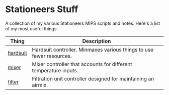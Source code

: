 # Stationeers Stuff

A collection of my various Stationeers MIPS scripts and notes. Here's a list of my most useful things:

| Thing | Description |
|-------|-------------|
| [hardsuit](generic/hardsuit) | Hardsuit controller. Minmaxes various things to use fewer resources. |
| [mixer](generic/mixer) | Mixer controller that accounts for different temperature inputs. |
| [filter](generic/filter) | Filtration unit controller designed for maintaining an airmix. | 
